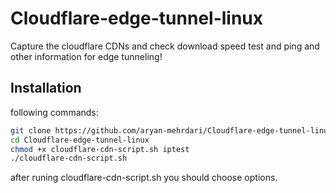 # Cloudflare-edge-tunnel-linux
Capture the cloudflare CDNs and check download speed test and ping and other information for edge tunneling!

## Installation
following commands:
```sh
git clone https://github.com/aryan-mehrdari/Cloudflare-edge-tunnel-linux.git
cd Cloudflare-edge-tunnel-linux
chmod +x cloudflare-cdn-script.sh iptest
./cloudflare-cdn-script.sh
```
after runing cloudflare-cdn-script.sh you should choose options.
